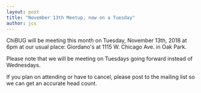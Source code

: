 ```yaml
---
layout: post
title: "November 13th Meetup, now on a Tuesday"
author: jcs
---
```


ChiBUG will be meeting this month on Tuesday, November 13th, 2018 at 6pm at our
usual place: Giordano's at 1115 W. Chicago Ave. in Oak Park.

Please note that we will be meeting on Tuesdays going forward instead of Wednesdays.

If you plan on attending or have to cancel, please post to the mailing list so
we can get an accurate head count.
